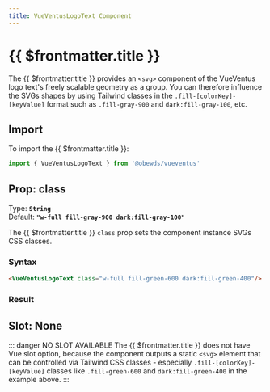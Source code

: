 ```yaml
---
title: VueVentusLogoText Component
---
```


<script setup>
    import DocsPackageVersion from '../../../src/views/compos/DocsPackageVersion.vue'
    import { VueVentusLogoText } from '../../../src/index'
</script>

<!-- TODO: Add semicolons to all sub-sub heads to > ### Syntax: -->
<!-- TODO: Add semicolons to all sub-sub heads to > ### Result: -->
<!-- TODO: Add semicolons to all sub-sub heads to > ### ### Typing for Downstream Component Instances: -->



# {{ $frontmatter.title }}

The {{ $frontmatter.title }} provides an `<svg>` component of the VueVentus logo text's freely scalable geometry as a group. You can therefore influence the SVGs shapes by using Tailwind classes in the `.fill-[colorKey]-[keyValue]` format such as `.fill-gray-900` and `dark:fill-gray-100`, etc.






## Import

To import the {{ $frontmatter.title }}:

```javascript
import { VueVentusLogoText } from '@obewds/vueventus'
```






## Prop: class

Type: **`String`**  
Default: **`"w-full fill-gray-900 dark:fill-gray-100"`**

The {{ $frontmatter.title }} `class` prop sets the component instance SVGs CSS classes.

### Syntax

```html
<VueVentusLogoText class="w-full fill-green-600 dark:fill-green-400"/>
```

### Result

<div class="w-full pt-4">
    <VueVentusLogoText class="max-w-md fill-green-600 dark:fill-green-400"/>
</div>










## Slot: None

::: danger NO SLOT AVAILABLE
The {{ $frontmatter.title }} does not have Vue slot option, because the component outputs a static `<svg>` element that can be controlled via Tailwind CSS classes - especially `.fill-[colorKey]-[keyValue]` classes like `.fill-green-600` and `dark:fill-green-400` in the example above.
:::






<DocsPackageVersion/>
